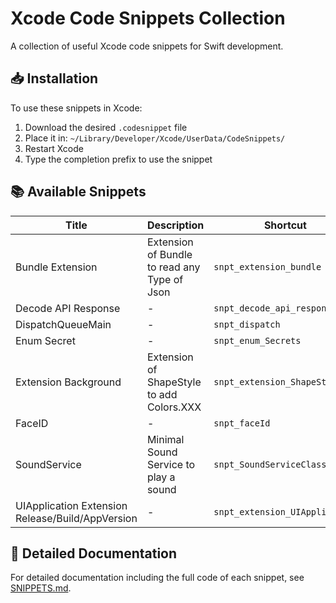 # Xcode Code Snippets Collection

A collection of useful Xcode code snippets for Swift development.

## 📥 Installation

To use these snippets in Xcode:

1. Download the desired `.codesnippet` file
2. Place it in: `~/Library/Developer/Xcode/UserData/CodeSnippets/`
3. Restart Xcode
4. Type the completion prefix to use the snippet

## 📚 Available Snippets

| Title | Description | Shortcut | Language | File |
|-------|-------------|----------|----------|------|
| Bundle Extension | Extension of Bundle to read any Type of Json | `snpt_extension_bundle` | Swift | [Link](./A3B3B53F-DEAD-4561-803F-E3812463D56C.codesnippet) |
| Decode API Response | - | `snpt_decode_api_response` | Swift | [Link](./5CD2A3FB-7704-4990-BF23-520F96320D35.codesnippet) |
| DispatchQueueMain | - | `snpt_dispatch` | Swift | [Link](./6705E353-8DDE-4CFF-862F-2217E007C3E2.codesnippet) |
| Enum Secret | - | `snpt_enum_Secrets` | Swift | [Link](./D6CF1BC6-F8A8-4ABB-A2C1-12580FD6B8BB.codesnippet) |
| Extension Background | Extension of ShapeStyle to add Colors.XXX | `snpt_extension_ShapeStyle` | Swift | [Link](./F39F3299-917E-4648-B010-3EF0DA654917.codesnippet) |
| FaceID | - | `snpt_faceId` | Swift | [Link](./73075DBD-86B2-4B13-ADE1-79DE0588CB57.codesnippet) |
| SoundService | Minimal Sound Service to play a sound | `snpt_SoundServiceClass` | Swift | [Link](./A0089549-F507-4B5F-8AD0-2202470F1AD3.codesnippet) |
| UIApplication Extension Release/Build/AppVersion | - | `snpt_extension_UIApplication` | Swift | [Link](./215DBE1D-A542-4919-B1A4-1BCE3C4F6292.codesnippet) |


## 📖 Detailed Documentation

For detailed documentation including the full code of each snippet, see [SNIPPETS.md](./SNIPPETS.md).
